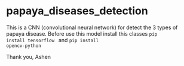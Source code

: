 # papaya_diseases_detection
This is a CNN (convolutional neural network) for detect the 3 types of papaya disease. 
Before use this model install this classes <code>pip install tensorflow </code> and  <code>pip install opencv-python</code>

Thank you, Ashen
